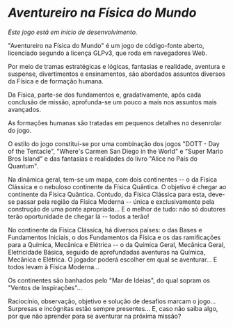 # _Aventureiro na Física do Mundo_ #

_Este jogo está em início de desenvolvimento._

"Aventureiro na Física do Mundo" é um jogo de código-fonte aberto, licenciado segundo a licença GLPv3, que roda em navegadores Web.

Por meio de tramas estratégicas e lógicas, fantasias e realidade, aventura e suspense, divertimentos e ensinamentos, são abordados assuntos diversos da Física e de formação humana.

Da Física, parte-se dos fundamentos e, gradativamente, após cada conclusão de missão, aprofunda-se um pouco a mais nos assuntos mais avançados.

As formações humanas são tratadas em pequenos detalhes no desenrolar do jogo.

O estilo do jogo constitui-se por uma combinação dos jogos "DOTT - Day of the Tentacle", "Where's Carmen San Diego in the World" e "Super Mario Bros Island" e das fantasias e realidades do livro "Alice no País do Quantum".

Na dinâmica geral, tem-se um mapa, com dois continentes -- o da Física Clássica e o nebuloso continente da Física Quântica. O objetivo é chegar ao continente da Física Quântica. Contudo, da Física Clássica para esta, deve-se passar pela região da Física Moderna -- única e exclusivamente pela construção de uma ponte apropriada... E o melhor de tudo: não só doutores terão oportunidade de chegar lá -- todos a terão!

No continente da Física Clássica, há diversos países: o das Bases e Fundamentos Iniciais, o dos Fundamentos da Física e os das ramificações para a Química, Mecânica e Elétrica -- o da Química Geral, Mecânica Geral, Eletricidade Básica, seguido de aprofundadas aventuras na Química, Mecânica e Elétrica. O jogador poderá escolher em qual se aventurar... E todos levam à Física Moderna...

Os continentes são banhados pelo "Mar de Ideias", do qual sopram os "Ventos de Inspirações"...

Raciocínio, observação, objetivo e solução de desafios marcam o jogo... Surpresas e incógnitas estão sempre presentes... E, caso não saiba algo, por que não aprender para se aventurar na próxima missão?